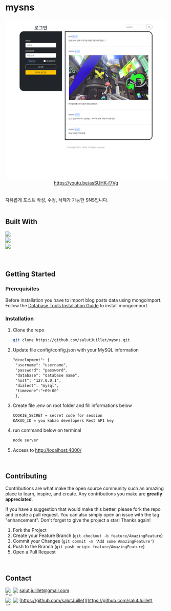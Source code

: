 <!--
# mysns
    [![Top Langs](https://github-readme-stats.vercel.app/api/top-langs/?username=salutJuillet&layout=compact)](https://github.com/salutJuillet/mysns)
-->


<!-- ABOUT THE PROJECT -->
# mysns

<div align="center">
  <img src="public/images/preview.png" width="700px"/> <br/>
  <a href="https://youtu.be/asSUHK-f7Vg" target="_blank">https://youtu.be/asSUHK-f7Vg</a>
</div>
<br/><br/>
자유롭게 포스트 작성, 수정, 삭제가 가능한 SNS입니다.
<br/><br/>



## Built With

[<img src="https://img.shields.io/badge/Node.js-339933?style=flat-square&logo=Node.js&logoColor=white"/>][NodeJS-url]  
[<img src="https://img.shields.io/badge/Sequelize-52B0E7?style=flat-square&logo=Sequelize&logoColor=white"/>][Sequelize-url]  
[<img src="https://img.shields.io/badge/Nunjucks-1C4913?style=flat-square&logo=Nunjucks&logoColor=white"/>][Nunjucks-url]  
<br/><br/>



<!-- GETTING STARTED -->
## Getting Started

### Prerequisites

Before installation you have to import blog posts data using mongoimport. Follow the [Database Tools Installation Guide](https://www.mongodb.com/docs/database-tools/installation/installation/) to install 
mongoimport.


### Installation

1. Clone the repo
   ```sh
   git clone https://github.com/salutJuillet/mysns.git
   ```
2. Update file config\config.json with your MySQL information
   ```
   "development": {
    "username": "username",
    "password": "password",
    "database": "database name",
    "host": "127.0.0.1",
    "dialect": "mysql",
    "timezone":"+09:00"
    },
   ```
3. Create file .env on root folder and fill informations below
   ```
   COOKIE_SECRET = secret code for session
   KAKAO_ID = you kakao developers Rest API key
   ```
2. run command below on terminal
   ```sh
   node server
   ```
3. Access to [http://localhost:4000/](http://localhost:4000/)

<br/>



<!-- USAGE EXAMPLES -->
<!--
	# Usage
	Use this space to show useful examples of how a project can be used. Additional screenshots, code examples and demos work well in this space. You may also link to more resources.
-->



<!-- CONTRIBUTING -->
## Contributing

Contributions are what make the open source community such an amazing place to learn, inspire, and create. Any contributions you make are **greatly appreciated**.

If you have a suggestion that would make this better, please fork the repo and create a pull request. You can also simply open an issue with the tag "enhancement".
Don't forget to give the project a star! Thanks again!

1. Fork the Project
2. Create your Feature Branch (`git checkout -b feature/AmazingFeature`)
3. Commit your Changes (`git commit -m 'Add some AmazingFeature'`)
4. Push to the Branch (`git push origin feature/AmazingFeature`)
5. Open a Pull Request
<br/>



<!-- CONTACT -->
## Contact

<img src="https://raw.githubusercontent.com/simple-icons/simple-icons/develop/icons/gmail.svg#gh-light-mode-only" alt="Gmail" align=left width=24 height=24><img src="https://raw.githubusercontent.com/simple-icons/simple-icons/develop/icons/gmail.svg#gh-dark-mode-only" alt="Gmail" align=left width=20 height=20> salut.juilllet@gmail.com


<img src="https://raw.githubusercontent.com/simple-icons/simple-icons/develop/icons/github.svg#gh-light-mode-only" alt="gitHub" align=left width=24 height=24><img src="https://raw.githubusercontent.com/simple-icons/simple-icons/develop/icons/github.svg#gh-dark-mode-only" alt="gitHub" align=left width=20 height=20> [https://github.com/salutJuillet](https://github.com/salutJuillet)




<!-- MARKDOWN LINKS & IMAGES -->
<!-- https://www.markdownguide.org/basic-syntax/#reference-style-links -->
[NodeJS-url]: https://nodejs.org/
[Sequelize-url]: https://sequelize.org/
[Nunjucks-url]: https://mozilla.github.io/nunjucks/
